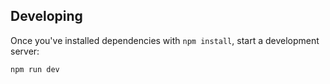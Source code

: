 ## Developing

Once you've installed dependencies with `npm install`, start a development server:

```bash
npm run dev
```
